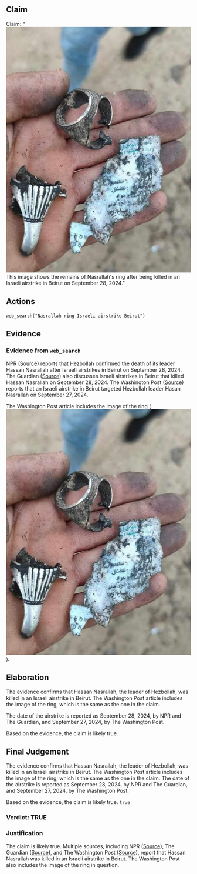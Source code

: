 ## Claim
Claim: "![image 24](media/35.jpg) This image shows the remains of Nasrallah's ring after being killed in an Israeli airstrike in Beirut on September 28, 2024."

## Actions
```
web_search("Nasrallah ring Israeli airstrike Beirut")
```

## Evidence
### Evidence from `web_search`
NPR ([Source](https://www.npr.org/2024/09/28/g-s1-25279/israels-military-says-it-killed-hezbollah-leader)) reports that Hezbollah confirmed the death of its leader Hassan Nasrallah after Israeli airstrikes in Beirut on September 28, 2024. The Guardian ([Source](https://www.theguardian.com/world/2024/sep/30/lebanon-reels-from-israeli-bombardment-with-no-sign-of-respite)) also discusses Israeli airstrikes in Beirut that killed Hassan Nasrallah on September 28, 2024. The Washington Post ([Source](https://www.washingtonpost.com/world/2024/09/28/israel-lebanon-hezbollah-hamas-war-news-gaza/)) reports that an Israeli airstrike in Beirut targeted Hezbollah leader Hasan Nasrallah on September 27, 2024.

The Washington Post article includes the image of the ring (![image 24](media/35.jpg)).


## Elaboration
The evidence confirms that Hassan Nasrallah, the leader of Hezbollah, was killed in an Israeli airstrike in Beirut. The Washington Post article includes the image of the ring, which is the same as the one in the claim.

The date of the airstrike is reported as September 28, 2024, by NPR and The Guardian, and September 27, 2024, by The Washington Post.

Based on the evidence, the claim is likely true.


## Final Judgement
The evidence confirms that Hassan Nasrallah, the leader of Hezbollah, was killed in an Israeli airstrike in Beirut. The Washington Post article includes the image of the ring, which is the same as the one in the claim. The date of the airstrike is reported as September 28, 2024, by NPR and The Guardian, and September 27, 2024, by The Washington Post.

Based on the evidence, the claim is likely true. `true`

### Verdict: TRUE

### Justification
The claim is likely true. Multiple sources, including NPR ([Source](https://www.npr.org/2024/09/28/g-s1-25279/israels-military-says-it-killed-hezbollah-leader)), The Guardian ([Source](https://www.theguardian.com/world/2024/sep/30/lebanon-reels-from-israeli-bombardment-with-no-sign-of-respite)), and The Washington Post ([Source](https://www.washingtonpost.com/world/2024/09/28/israel-lebanon-hezbollah-hamas-war-news-gaza/)), report that Hassan Nasrallah was killed in an Israeli airstrike in Beirut. The Washington Post also includes the image of the ring in question.

